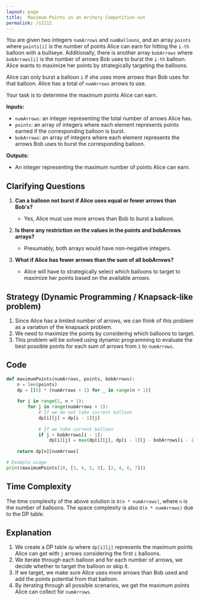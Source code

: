 ```yaml
---
layout: page
title:  Maximum Points in an Archery Competition-out
permalink: /s2212
---
```


You are given two integers `numArrows` and `numBalloons`, and an array `points` where `points[i]` is the number of points Alice can earn for hitting the `i-th` balloon with a bullseye. Additionally, there is another array `bobArrows` where `bobArrows[i]` is the number of arrows Bob uses to burst the `i-th` balloon. Alice wants to maximize her points by strategically targeting the balloons.

Alice can only burst a balloon `i` if she uses more arrows than Bob uses for that balloon. Alice has a total of `numArrows` arrows to use.

Your task is to determine the maximum points Alice can earn.

__Inputs:__
- `numArrows`: an integer representing the total number of arrows Alice has.
- `points`: an array of integers where each element represents points earned if the corresponding balloon is burst.
- `bobArrows`: an array of integers where each element represents the arrows Bob uses to burst the corresponding balloon.

__Outputs:__
- An integer representing the maximum number of points Alice can earn.

## Clarifying Questions
1. **Can a balloon not burst if Alice uses equal or fewer arrows than Bob's?**
   - Yes, Alice must use more arrows than Bob to burst a balloon.
   
2. **Is there any restriction on the values in the points and bobArrows arrays?**
   - Presumably, both arrays would have non-negative integers.

3. **What if Alice has fewer arrows than the sum of all bobArrows?**
   - Alice will have to strategically select which balloons to target to maximize her points based on the available arrows.

## Strategy (Dynamic Programming / Knapsack-like problem)
1. Since Alice has a limited number of arrows, we can think of this problem as a variation of the knapsack problem.
2. We need to maximize the points by considering which balloons to target.
3. This problem will be solved using dynamic programming to evaluate the best possible points for each sum of arrows from `1` to `numArrows`.

## Code

```python
def maximumPoints(numArrows, points, bobArrows):
    n = len(points)
    dp = [[0] * (numArrows + 1) for _ in range(n + 1)]
    
    for i in range(1, n + 1):
        for j in range(numArrows + 1):
            # If we do not take current balloon
            dp[i][j] = dp[i - 1][j]
            
            # If we take current balloon
            if j > bobArrows[i - 1]:
                dp[i][j] = max(dp[i][j], dp[i - 1][j - bobArrows[i - 1] - 1] + points[i - 1])
    
    return dp[n][numArrows]

# Example usage
print(maximumPoints(10, [3, 4, 5, 9], [2, 4, 6, 7]))
```

## Time Complexity
The time complexity of the above solution is `O(n * numArrows)`, where `n` is the number of balloons. The space complexity is also `O(n * numArrows)` due to the DP table.

## Explanation
1. We create a DP table `dp` where `dp[i][j]` represents the maximum points Alice can get with `j` arrows considering the first `i` balloons.
2. We iterate through each balloon and for each number of arrows, we decide whether to target the balloon or skip it.
3. If we target, we make sure Alice uses more arrows than Bob used and add the points potential from that balloon.
4. By iterating through all possible scenarios, we get the maximum points Alice can collect for `numArrows`.